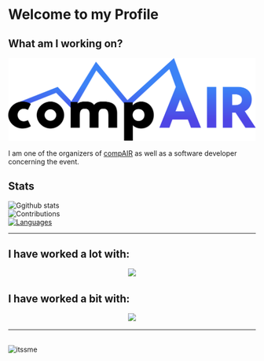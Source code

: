 # Welcome to my Profile

## What am I working on?

![compair](images/logo.svg)

I am one of the organizers of [compAIR](https://comp-air.at/) as well as a software developer concerning the event.

## Stats


![Ggithub stats](https://github-readme-stats-ten-gilt.vercel.app/api?username=itssme&show_icons=true&count_private=true&theme=dark)
<br>
![Contributions](https://github-readme-streak-stats.herokuapp.com/?user=itssme&theme=dark)
<br>
[![Languages](https://github-readme-stats-ten-gilt.vercel.app/api/top-langs/?username=itssme&hide=css,html&theme=dark)](https://github.com/anuraghazra/github-readme-stats)

<hr>

## I have worked a lot with:
<p align="center">
  <a href="https://skillicons.dev">
    <img src="https://skillicons.dev/icons?i=arduino,bash,git,c,cpp,cmake,docker,fastapi,flask,git,github,java,linux,postgres,py,raspberrypi,ros,sqlite,tailwind,githubactions" />
  </a>
</p>

## I have worked a bit with:
<p align="center">
  <a href="https://skillicons.dev">
    <img src="https://skillicons.dev/icons?i=blender,grafana,graphql,kubernetes,qt,r,unity" />
  </a>
</p>

<hr>

<br>
<img src="https://komarev.com/ghpvc/?username=itssme&style=flat&color=brightgreen" alt="itssme" />
